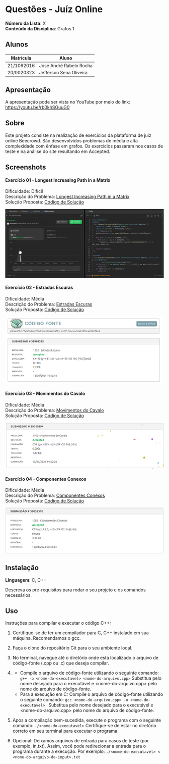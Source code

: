 # Questões - Juíz Online

**Número da Lista**: X<br>
**Conteúdo da Disciplina**: Grafos 1<br>

## Alunos

| Matrícula  | Aluno                               |
| ---------- | ----------------------------------- |
| 21/1062016 | José André Rabelo Rocha |
| 20/0020323 | Jefferson Sena Oliveira         |

## Apresentação
A apresentação pode ser vista no YouTube por meio do link: https://youtu.be/rb0khSGuuG0

## Sobre

Este projeto consiste na realização de exercícios da plataforma de juiz online Beecrowd. São desenvolvidos problemas de média e alta
complexidade com ênfase em grafos. Os exercícios passaram nos casos de teste e na análise do site resultando em Accepted. 

## Screenshots

#### Exercício 01 - Longest Increasing Path in a Matrix

Dificuldade: Difícil <br>
Descrição do Problema: [Longest Increasing Path in a Matrix](https://leetcode.com/problems/longest-increasing-path-in-a-matrix/description/)<br>
Solução Proposta: [Código de Solução](https://github.com/projeto-de-algoritmos-2024/Grafos1_QuestoesJuizOnline/blob/master/Longest_Increasing_Path_Matrix/longest_increasing_path_matrix.cpp) 

![](assets/longest_increasing_path.png)

#### Exercício 02 - Estradas Escuras

Dificuldade: Média<br>
Descrição do Problema: [Estradas Escuras](https://judge.beecrowd.com/pt/problems/view/1152)<br>
Solução Proposta: [Código de Solução](https://github.com/projeto-de-algoritmos-2024/Grafos1_QuestoesJuizOnline/blob/master/Estradas_Escuras/estradas_escuras.cpp) 

![](assets/estradas_escuras.png)

#### Exercício 03 - Movimentos do Cavalo

Dificuldade: Média<br>
Descrição do Problema: [Movimentos do Cavalo](https://judge.beecrowd.com/pt/problems/view/1100)<br>
Solução Proposta: [Código de Solução](https://github.com/projeto-de-algoritmos-2024/Grafos1_QuestoesJuizOnline/blob/master/Movimentos%20do%20Cavalo/movimentos_cavalo.c) 

![](assets/movimentos_cavalo.png)

#### Exercício 04 - Componentes Conexos

Dificuldade: Média<br>
Descrição do Problema: [Componentes Conexos](https://judge.beecrowd.com/pt/problems/view/1082)<br>
Solução Proposta: [Código de Solução](https://github.com/projeto-de-algoritmos-2024/Grafos1_QuestoesJuizOnline/blob/master/componentes_conectados/componentes_conexos.c) 

![](assets/componentes_conexos.png)

## Instalação

**Linguagem**: C, C++<br>
<!-- **Framework**: (caso exista)<br> -->
Descreva os pré-requisitos para rodar o seu projeto e os comandos necessários.

## Uso

Instruções para compilar e executar o código C++:

1. Certifique-se de ter um compilador para C, C++ instalado em sua máquina. Recomendamos o gcc.

2. Faça o clone do repositório Git para o seu ambiente local.

3. No terminal, navegue até o diretório onde está localizado o arquivo de código-fonte (.cpp ou .c) que deseja compilar.

4. - Compile o arquivo de código-fonte utilizando o seguinte comando:
```g++ -o <nome-do-executavel> <nome-do-arquivo.cpp>```
Substitua <nome-do-executavel> pelo nome desejado para o executável e <nome-do-arquivo.cpp> pelo nome do arquivo de código-fonte.
    - Para a execução em C: Compile o arquivo de código-fonte utilizando o seguinte comando:
```gcc <nome-do-arquivo.cpp> -o <nome-do-executavel> ```
Substitua <nome-do-executavel> pelo nome desejado para o executável e <nome-do-arquivo.cpp> pelo nome do arquivo de código-fonte.

5. Após a compilação bem-sucedida, execute o programa com o seguinte comando:
```./<nome-do-executavel>```
Certifique-se de estar no diretório correto em seu terminal para executar o programa.

6. Opcional: Deixamos arquivos de entrada para casos de teste (por exemplo, in.txt). Assim, você pode redirecionar a entrada para o programa durante a execução. Por exemplo:
```./<nome-do-executavel> < <nome-do-arquivo-de-input>.txt```

<!--## Outros

Quaisquer outras informações sobre seu projeto podem ser descritas abaixo.

-->
